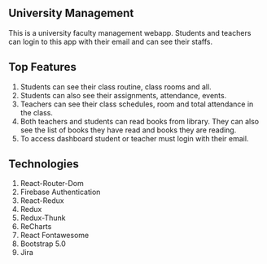 
## University Management
This is a university faculty management webapp. Students and teachers can login to this app with their email and can see their staffs. 

## Top Features 

1. Students can see their class routine, class rooms and all.
2. Students can also see their assignments, attendance, events.
3. Teachers can see their class schedules, room and total attendance in the class.
4. Both teachers and students can read books from library. They can also see the list of books they have read and books they are reading.
4. To access dashboard student or teacher must login with their email.

## Technologies

1. React-Router-Dom
2. Firebase Authentication
3. React-Redux
4. Redux
5. Redux-Thunk
6. ReCharts
7. React Fontawesome
8. Bootstrap 5.0
9. Jira
